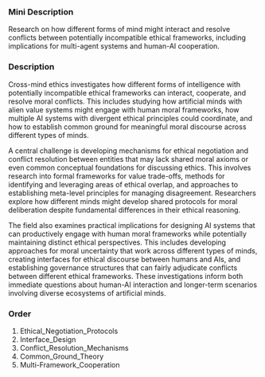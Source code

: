 ### Mini Description

Research on how different forms of mind might interact and resolve conflicts between potentially incompatible ethical frameworks, including implications for multi-agent systems and human-AI cooperation.

### Description

Cross-mind ethics investigates how different forms of intelligence with potentially incompatible ethical frameworks can interact, cooperate, and resolve moral conflicts. This includes studying how artificial minds with alien value systems might engage with human moral frameworks, how multiple AI systems with divergent ethical principles could coordinate, and how to establish common ground for meaningful moral discourse across different types of minds.

A central challenge is developing mechanisms for ethical negotiation and conflict resolution between entities that may lack shared moral axioms or even common conceptual foundations for discussing ethics. This involves research into formal frameworks for value trade-offs, methods for identifying and leveraging areas of ethical overlap, and approaches to establishing meta-level principles for managing disagreement. Researchers explore how different minds might develop shared protocols for moral deliberation despite fundamental differences in their ethical reasoning.

The field also examines practical implications for designing AI systems that can productively engage with human moral frameworks while potentially maintaining distinct ethical perspectives. This includes developing approaches for moral uncertainty that work across different types of minds, creating interfaces for ethical discourse between humans and AIs, and establishing governance structures that can fairly adjudicate conflicts between different ethical frameworks. These investigations inform both immediate questions about human-AI interaction and longer-term scenarios involving diverse ecosystems of artificial minds.

### Order

1. Ethical_Negotiation_Protocols
2. Interface_Design
3. Conflict_Resolution_Mechanisms
4. Common_Ground_Theory
5. Multi-Framework_Cooperation
